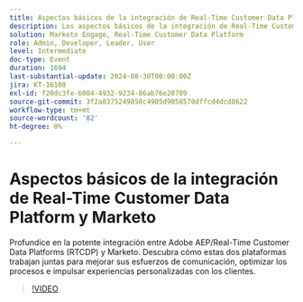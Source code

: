 ```yaml
---
title: Aspectos básicos de la integración de Real-Time Customer Data Platform y Marketo
description: Los aspectos básicos de la integración de Real-Time Customer Data Platform y Marketo exploran cómo Adobe AEP/RTCDP y Marketo trabajan juntos para mejorar la comunicación, optimizar los procesos y ofrecer experiencias personalizadas a los clientes.
solution: Marketo Engage, Real-Time Customer Data Platform
role: Admin, Developer, Leader, User
level: Intermediate
doc-type: Event
duration: 1694
last-substantial-update: 2024-08-30T00:00:00Z
jira: KT-16108
exl-id: f20dc3fe-6004-4932-9234-86ab76e20709
source-git-commit: 3f2a8375249858c4905d9058570dffcd4dcd8622
workflow-type: tm+mt
source-wordcount: '82'
ht-degree: 0%

---
```


# Aspectos básicos de la integración de Real-Time Customer Data Platform y Marketo

Profundice en la potente integración entre Adobe AEP/Real-Time Customer Data Platforms (RTCDP) y Marketo. Descubra cómo estas dos plataformas trabajan juntas para mejorar sus esfuerzos de comunicación, optimizar los procesos e impulsar experiencias personalizadas con los clientes.

>[!VIDEO](https://video.tv.adobe.com/v/3433222/?learn=on)
